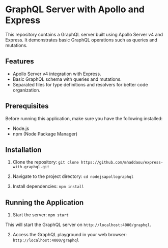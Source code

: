 # GraphQL Server with Apollo and Express

This repository contains a GraphQL server built using Apollo Server v4 and Express. It demonstrates basic GraphQL operations such as queries and mutations.

## Features
- Apollo Server v4 integration with Express.
- Basic GraphQL schema with queries and mutations.
- Separated files for type definitions and resolvers for better code organization.

## Prerequisites
Before running this application, make sure you have the following installed:
- Node.js
- npm (Node Package Manager)

## Installation

1. Clone the repository:
```git clone https://github.com/mhaddaou/express-with-graphql.git```

2. Navigate to the project directory:
```cd nodejsapollographql```

3. Install dependencies:
```npm install```

## Running the Application

1. Start the server:
```npm start```


This will start the GraphQL server on `http://localhost:4000/graphql`.

2. Access the GraphQL playground in your web browser:
```http://localhost:4000/graphql```